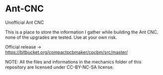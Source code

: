 # Ant-CNC
Unofficial Ant CNC

This is a place to store the information I gather while building the Ant CNC. none of the upgrades are tested. Use at your own risk.

Official release -> https://bitbucket.org/compactpcbmaker/cpcbm/src/master/

NOTE: All the files and informations in the mechanics folder of this repository are licensed under CC-BY-NC-SA license.

